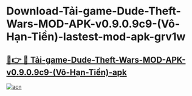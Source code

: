 # Download-Tải-game-Dude-Theft-Wars-MOD-APK-v0.9.0.9c9-(Vô-Hạn-Tiền)-lastest-mod-apk-grv1w

<h2><a href="https://apkcomod.com?title=Tải-game-Dude-Theft-Wars-MOD-APK-v0.9.0.9c9-(Vô-Hạn-Tiền)">🔗👉 🔴 Tải-game-Dude-Theft-Wars-MOD-APK-v0.9.0.9c9-(Vô-Hạn-Tiền)-apk </a></h2>

[![acn](https://github.com/user-attachments/assets/0f9c940e-d8b0-45ae-aac7-cd30a18b3e1c)](https://apkcomod.com?title=Tải-game-Dude-Theft-Wars-MOD-APK-v0.9.0.9c9-(Vô-Hạn-Tiền))
